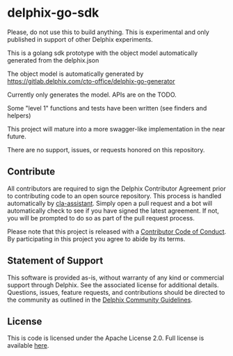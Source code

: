 # delphix-go-sdk
Please, do not use this to build anything. This is experimental and only published in support of other Delphix experiments.

This is a golang sdk prototype with the object model automatically generated from the delphix.json

The object model is automatically generated by https://gitlab.delphix.com/cto-office/delphix-go-generator

Currently only generates the model. APIs are on the TODO. 

Some "level 1" functions and tests have been written (see finders and helpers)

This project will mature into a more swagger-like implementation in the near future.

There are no support, issues, or requests honored on this repository.

## Contribute

All contributors are required to sign the Delphix Contributor Agreement prior to contributing code to an open source
repository. This process is handled automatically by [cla-assistant](https://cla-assistant.io/). Simply open a pull
request and a bot will automatically check to see if you have signed the latest agreement. If not, you will be prompted
to do so as part of the pull request process.

Please note that this project is released with a
[Contributor Code of Conduct](https://delphix.github.io/code-of-conduct.html). By participating in this project you
agree to abide by its terms.


## Statement of Support

This software is provided as-is, without warranty of any kind or commercial support through Delphix. See the associated
license for additional details. Questions, issues, feature requests, and contributions should be directed to the
community as outlined in the [Delphix Community Guidelines](https://delphix.github.io/community-guidelines.html).

## License

This is code is licensed under the Apache License 2.0. Full license is available [here](./LICENSE).
